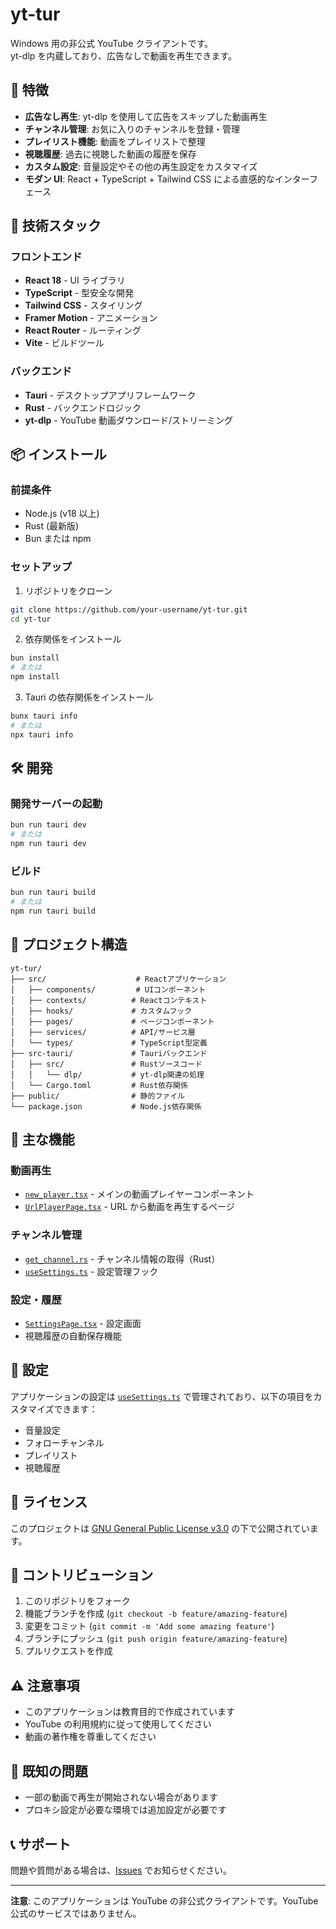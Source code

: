 # yt-tur

Windows 用の非公式 YouTube クライアントです。  
yt-dlp を内蔵しており、広告なしで動画を再生できます。

## 🌟 特徴

- **広告なし再生**: yt-dlp を使用して広告をスキップした動画再生
- **チャンネル管理**: お気に入りのチャンネルを登録・管理
- **プレイリスト機能**: 動画をプレイリストで整理
- **視聴履歴**: 過去に視聴した動画の履歴を保存
- **カスタム設定**: 音量設定やその他の再生設定をカスタマイズ
- **モダン UI**: React + TypeScript + Tailwind CSS による直感的なインターフェース

## 🚀 技術スタック

### フロントエンド

- **React 18** - UI ライブラリ
- **TypeScript** - 型安全な開発
- **Tailwind CSS** - スタイリング
- **Framer Motion** - アニメーション
- **React Router** - ルーティング
- **Vite** - ビルドツール

### バックエンド

- **Tauri** - デスクトップアプリフレームワーク
- **Rust** - バックエンドロジック
- **yt-dlp** - YouTube 動画ダウンロード/ストリーミング

## 📦 インストール

### 前提条件

- Node.js (v18 以上)
- Rust (最新版)
- Bun または npm

### セットアップ

1. リポジトリをクローン

```bash
git clone https://github.com/your-username/yt-tur.git
cd yt-tur
```

2. 依存関係をインストール

```bash
bun install
# または
npm install
```

3. Tauri の依存関係をインストール

```bash
bunx tauri info
# または
npx tauri info
```

## 🛠️ 開発

### 開発サーバーの起動

```bash
bun run tauri dev
# または
npm run tauri dev
```

### ビルド

```bash
bun run tauri build
# または
npm run tauri build
```

## 📁 プロジェクト構造

```
yt-tur/
├── src/                    # Reactアプリケーション
│   ├── components/         # UIコンポーネント
│   ├── contexts/          # Reactコンテキスト
│   ├── hooks/             # カスタムフック
│   ├── pages/             # ページコンポーネント
│   ├── services/          # API/サービス層
│   └── types/             # TypeScript型定義
├── src-tauri/             # Tauriバックエンド
│   ├── src/               # Rustソースコード
│   │   └── dlp/           # yt-dlp関連の処理
│   └── Cargo.toml         # Rust依存関係
├── public/                # 静的ファイル
└── package.json           # Node.js依存関係
```

## 🎯 主な機能

### 動画再生

- [`new_player.tsx`](src/components/new_player.tsx) - メインの動画プレイヤーコンポーネント
- [`UrlPlayerPage.tsx`](src/pages/UrlPlayerPage.tsx) - URL から動画を再生するページ

### チャンネル管理

- [`get_channel.rs`](src-tauri/src/dlp/get_channel.rs) - チャンネル情報の取得（Rust）
- [`useSettings.ts`](src/hooks/useSettings.ts) - 設定管理フック

### 設定・履歴

- [`SettingsPage.tsx`](src/pages/SettingsPage.tsx) - 設定画面
- 視聴履歴の自動保存機能

## 🔧 設定

アプリケーションの設定は [`useSettings.ts`](src/hooks/useSettings.ts) で管理されており、以下の項目をカスタマイズできます：

- 音量設定
- フォローチャンネル
- プレイリスト
- 視聴履歴

## 📄 ライセンス

このプロジェクトは [GNU General Public License v3.0](LICENSE) の下で公開されています。

## 🤝 コントリビューション

1. このリポジトリをフォーク
2. 機能ブランチを作成 (`git checkout -b feature/amazing-feature`)
3. 変更をコミット (`git commit -m 'Add some amazing feature'`)
4. ブランチにプッシュ (`git push origin feature/amazing-feature`)
5. プルリクエストを作成

## ⚠️ 注意事項

- このアプリケーションは教育目的で作成されています
- YouTube の利用規約に従って使用してください
- 動画の著作権を尊重してください

## 🐛 既知の問題

- 一部の動画で再生が開始されない場合があります
- プロキシ設定が必要な環境では追加設定が必要です

## 📞 サポート

問題や質問がある場合は、[Issues](https://github.com/your-username/yt-tur/issues) でお知らせください。

---

**注意**: このアプリケーションは YouTube の非公式クライアントです。YouTube 公式のサービスではありません。
